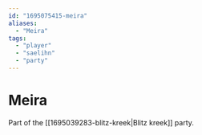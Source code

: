 ```yaml
---
id: "1695075415-meira"
aliases:
  - "Meira"
tags:
  - "player"
  - "saelihn"
  - "party"
---
```


# Meira

Part of the [[1695039283-blitz-kreek|Blitz kreek]] party.
